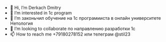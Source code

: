 - 👋 Hi, I’m Derkach Dmitry
- 👀 I’m interested in 1c program
- 🌱 I’m законьчил обучение на 1с програмииста в онлайн университете Нетология
- 💞️ I’m looking to collaborate по направлению разработки 1с
- 📫 How to reach me +79180278152 или телеграм @stil23

<!---
stilet23/stilet23 is a ✨ special ✨ repository because its `README.md` (this file) appears on your GitHub profile.
You can click the Preview link to take a look at your changes.
--->
